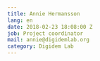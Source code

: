```yaml
---
title: Annie Hermansson
lang: en
date: 2018-02-23 18:08:00 Z
job: Project coordinator
mail: annie@digidemlab.org
category: Digidem Lab
---
```

